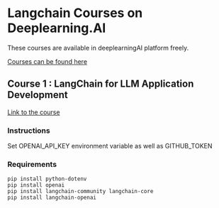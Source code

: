 # Langchain Courses on Deeplearning.AI
These courses are available in deeplearningAI platform freely. 

[Courses can be found here](https://www.deeplearning.ai/courses/?dev_courses_date_desc%5BrefinementList%5D%5Bpartnership%5D%5B0%5D=LangChain)

## Course 1 : LangChain for LLM Application Development
[Link to the course](https://www.deeplearning.ai/short-courses/langchain-for-llm-application-development/)


### Instructions
Set OPENAI_API_KEY environment variable as well as GITHUB_TOKEN

### Requirements 
```
pip install python-dotenv
pip install openai
pip install langchain-community langchain-core
pip install langchain-openai
```